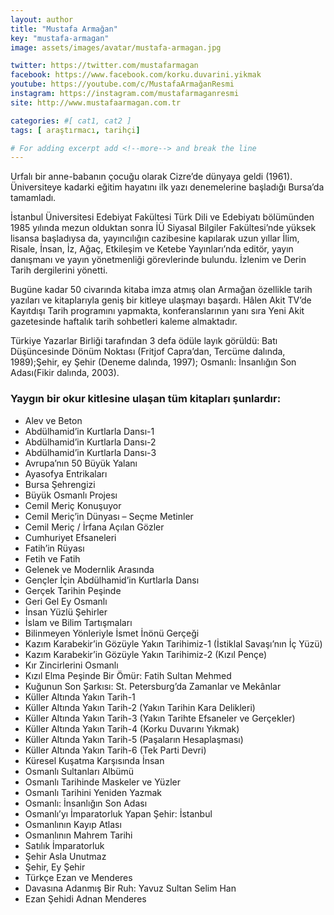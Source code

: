 ```yaml
---
layout: author
title: "Mustafa Armağan"
key: "mustafa-armagan"
image: assets/images/avatar/mustafa-armagan.jpg

twitter: https://twitter.com/mustafarmagan
facebook: https://www.facebook.com/korku.duvarini.yikmak
youtube: https://youtube.com/c/MustafaArmağanResmi
instagram: https://instagram.com/mustafarmaganresmi
site: http://www.mustafaarmagan.com.tr

categories: #[ cat1, cat2 ]
tags: [ araştırmacı, tarihçi]

# For adding excerpt add <!--more--> and break the line
---
```

Urfalı bir anne-babanın çocuğu olarak Cizre’de dünyaya geldi (1961). Üniversiteye kadarki eğitim hayatını ilk yazı denemelerine başladığı Bursa’da tamamladı. 
<!--more-->
İstanbul Üniversitesi Edebiyat Fakültesi Türk Dili ve Edebiyatı bölümünden 1985 yılında mezun olduktan sonra İÜ Siyasal Bilgiler Fakültesi’nde yüksek lisansa başladıysa da, yayıncılığın cazibesine kapılarak uzun yıllar İlim, Risale, İnsan, İz, Ağaç, Etkileşim ve Ketebe Yayınları’nda editör, yayın danışmanı ve yayın yönetmenliği görevlerinde bulundu. İzlenim ve Derin Tarih dergilerini yönetti. 

Bugüne kadar 50 civarında kitaba imza atmış olan Armağan özellikle tarih yazıları ve kitaplarıyla geniş bir kitleye ulaşmayı başardı. Hâlen Akit TV’de Kayıtdışı Tarih programını yapmakta, konferanslarının yanı sıra Yeni Akit gazetesinde haftalık tarih sohbetleri kaleme almaktadır.

Türkiye Yazarlar Birliği tarafından 3 defa ödüle layık görüldü: Batı Düşüncesinde Dönüm Noktası (Fritjof Capra’dan, Tercüme dalında, 1989);Şehir, ey Şehir (Deneme dalında, 1997); Osmanlı: İnsanlığın Son Adası(Fikir dalında, 2003).

### Yaygın bir okur kitlesine ulaşan tüm kitapları şunlardır:
- Alev ve Beton
- Abdülhamid’in Kurtlarla Dansı-1 
- Abdülhamid’in Kurtlarla Dansı-2 
- Abdülhamid’in Kurtlarla Dansı-3
- Avrupa’nın 50 Büyük Yalanı
- Ayasofya Entrikaları 
- Bursa Şehrengizi
- Büyük Osmanlı Projesı
- Cemil Meriç Konuşuyor
- Cemil Meriç’in Dünyası – Seçme Metinler
- Cemil Meriç / İrfana Açılan Gözler
- Cumhuriyet Efsaneleri
- Fatih’in Rüyası
- Fetih ve Fatih
- Gelenek ve Modernlik Arasında
- Gençler İçin Abdülhamid’in Kurtlarla Dansı
- Gerçek Tarihin Peşinde
- Geri Gel Ey Osmanlı
- İnsan Yüzlü Şehirler 
- İslam ve Bilim Tartışmaları
- Bilinmeyen Yönleriyle İsmet İnönü Gerçeği
- Kazım Karabekir’in Gözüyle Yakın Tarihimiz-1 (İstiklal Savaşı’nın İç Yüzü)
- Kazım Karabekir’in Gözüyle Yakın Tarihimiz-2 (Kızıl Pençe)
- Kır Zincirlerini Osmanlı
- Kızıl Elma Peşinde Bir Ömür: Fatih Sultan Mehmed 
- Kuğunun Son Şarkısı: St. Petersburg’da Zamanlar ve Mekânlar
- Küller Altında Yakın Tarih-1
- Küller Altında Yakın Tarih-2   (Yakın Tarihin Kara Delikleri)
- Küller Altında Yakın Tarih-3  (Yakın Tarihte Efsaneler ve Gerçekler)
- Küller Altında Yakın Tarih-4 (Korku Duvarını Yıkmak)
- Küller Altında Yakın Tarih-5 (Paşaların Hesaplaşması)
- Küller Altında Yakın Tarih-6  (Tek Parti Devri)
- Küresel Kuşatma Karşısında İnsan
- Osmanlı Sultanları Albümü
- Osmanlı Tarihinde Maskeler ve Yüzler
- Osmanlı Tarihini Yeniden Yazmak
- Osmanlı: İnsanlığın Son Adası
- Osmanlı’yı İmparatorluk Yapan Şehir: İstanbul
- Osmanlının Kayıp Atlası
- Osmanlının Mahrem Tarihi
- Satılık İmparatorluk
- Şehir Asla Unutmaz
- Şehir, Ey Şehir 
- Türkçe Ezan ve Menderes
- Davasına Adanmış Bir Ruh: Yavuz Sultan Selim Han
- Ezan Şehidi Adnan Menderes
